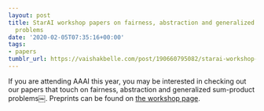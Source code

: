 ```yaml
---
layout: post
title: StarAI workshop papers on fairness, abstraction and generalized sum-product
  problems
date: '2020-02-05T07:35:16+00:00'
tags:
- papers
tumblr_url: https://vaishakbelle.com/post/190660795082/starai-workshop-papers-on-fairness-abstraction
---
```

If you are attending AAAI this year, you may be interested in checking out our papers that touch on fairness, abstraction and generalized sum-product problems￼. Preprints can be found on [the workshop page](http://www.starai.org/2020/).

